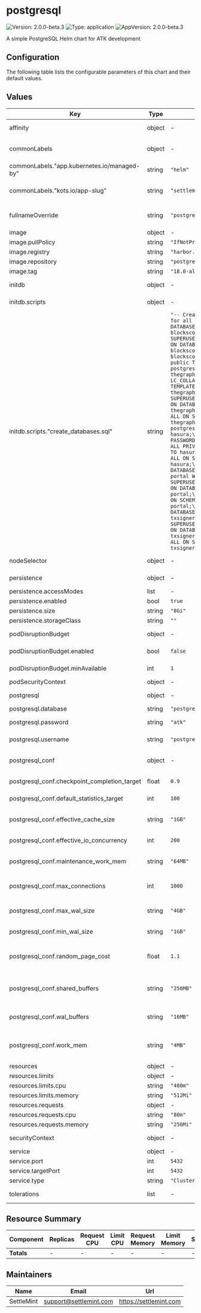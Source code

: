 # postgresql

![Version: 2.0.0-beta.3](https://img.shields.io/badge/Version-2.0.0--beta.3-informational?style=flat-square) ![Type: application](https://img.shields.io/badge/Type-application-informational?style=flat-square) ![AppVersion: 2.0.0-beta.3](https://img.shields.io/badge/AppVersion-2.0.0--beta.3-informational?style=flat-square)

A simple PostgreSQL Helm chart for ATK development

## Configuration

The following table lists the configurable parameters of this chart and their default values.

## Values

| Key | Type | Default | Description |
|-----|------|---------|-------------|
|affinity|object|-|Affinity for pod assignment (object)|
|commonLabels|object|-|Common labels to add to all PostgreSQL resources|
|commonLabels."app.kubernetes.io/managed-by"|string|`"helm"`|Label identifying Helm as the managing tool|
|commonLabels."kots.io/app-slug"|string|`"settlemint-atk"`|KOTS application slug applied to PostgreSQL resources|
|fullnameOverride|string|`"postgresql"`|String to fully override common.names.fullname (string)|
|image|object|-|Image configuration|
|image.pullPolicy|string|`"IfNotPresent"`|Image pull policy|
|image.registry|string|`"harbor.settlemint.com/docker.io"`|Image registry|
|image.repository|string|`"postgres"`|Image repository|
|image.tag|string|`"18.0-alpine"`|Image tag|
|initdb|object|-|Database initialization configuration (object)|
|initdb.scripts|object|-|Database initialization scripts|
|initdb.scripts."create_databases.sql"|string|`"-- Create databases and users for all ATK services\nCREATE DATABASE blockscout;\nCREATE USER blockscout WITH PASSWORD 'atk' SUPERUSER;\nGRANT ALL PRIVILEGES ON DATABASE blockscout TO blockscout;\n\\c blockscout;\nGRANT ALL ON SCHEMA public TO blockscout;\n\n\\c postgres;\nCREATE DATABASE thegraph WITH ENCODING 'UTF8' LC_COLLATE='C' LC_CTYPE='C' TEMPLATE template0;\nCREATE USER thegraph WITH PASSWORD 'atk' SUPERUSER;\nGRANT ALL PRIVILEGES ON DATABASE thegraph TO thegraph;\n\\c thegraph;\nGRANT ALL ON SCHEMA public TO thegraph;\n\n\\c postgres;\nCREATE DATABASE hasura;\nCREATE USER hasura WITH PASSWORD 'atk' SUPERUSER;\nGRANT ALL PRIVILEGES ON DATABASE hasura TO hasura;\n\\c hasura;\nGRANT ALL ON SCHEMA public TO hasura;\n\n\\c postgres;\nCREATE DATABASE portal;\nCREATE USER portal WITH PASSWORD 'atk' SUPERUSER;\nGRANT ALL PRIVILEGES ON DATABASE portal TO portal;\n\\c portal;\nGRANT ALL ON SCHEMA public TO portal;\n\n\\c postgres;\nCREATE DATABASE txsigner;\nCREATE USER txsigner WITH PASSWORD 'atk' SUPERUSER;\nGRANT ALL PRIVILEGES ON DATABASE txsigner TO txsigner;\n\\c txsigner;\nGRANT ALL ON SCHEMA public TO txsigner;\n"`|SQL script to create databases and users for all ATK services|
|nodeSelector|object|-|Node labels for pod assignment (object)|
|persistence|object|-|Persistence configuration|
|persistence.accessModes|list|-|Access modes|
|persistence.enabled|bool|`true`|Enable persistence|
|persistence.size|string|`"8Gi"`|Storage size|
|persistence.storageClass|string|`""`|Storage class|
|podDisruptionBudget|object|-|Pod disruption budget configuration (object)|
|podDisruptionBudget.enabled|bool|`false`|Enable pod disruption budget (bool)|
|podDisruptionBudget.minAvailable|int|`1`|Minimum number of available pods (int)|
|podSecurityContext|object|-|Pod security context|
|postgresql|object|-|PostgreSQL configuration|
|postgresql.database|string|`"postgres"`|Default database name|
|postgresql.password|string|`"atk"`|Default superuser password|
|postgresql.username|string|`"postgres"`|Default superuser username|
|postgresql_conf|object|-|PostgreSQL configuration parameters (object)|
|postgresql_conf.checkpoint_completion_target|float|`0.9`|Target for completion of checkpoint processing|
|postgresql_conf.default_statistics_target|int|`100`|Default statistics target for table columns|
|postgresql_conf.effective_cache_size|string|`"1GB"`|Planner's assumption about the effective size of the disk cache (string)|
|postgresql_conf.effective_io_concurrency|int|`200`|Number of concurrent disk I/O operations|
|postgresql_conf.maintenance_work_mem|string|`"64MB"`|Specifies the maximum amount of memory for maintenance operations|
|postgresql_conf.max_connections|int|`1000`|Maximum number of concurrent connections (int)|
|postgresql_conf.max_wal_size|string|`"4GB"`|Maximum size to which the WAL will grow during automatic checkpoints|
|postgresql_conf.min_wal_size|string|`"1GB"`|Minimum size to which the WAL will shrink|
|postgresql_conf.random_page_cost|float|`1.1`|Planner's assumption about the cost of a non-sequentially-fetched disk page|
|postgresql_conf.shared_buffers|string|`"256MB"`|Amount of memory dedicated to PostgreSQL to use for caching data (string)|
|postgresql_conf.wal_buffers|string|`"16MB"`|Amount of memory used in shared memory for WAL data|
|postgresql_conf.work_mem|string|`"4MB"`|Amount of memory to be used by internal sort operations and hash tables|
|resources|object|-|Resource configuration|
|resources.limits|object|-|Resource limits|
|resources.limits.cpu|string|`"480m"`|CPU limit|
|resources.limits.memory|string|`"512Mi"`|Memory limit|
|resources.requests|object|-|Resource requests|
|resources.requests.cpu|string|`"80m"`|CPU request|
|resources.requests.memory|string|`"256Mi"`|Memory request|
|securityContext|object|-|Container security context|
|service|object|-|Service configuration|
|service.port|int|`5432`|Service port|
|service.targetPort|int|`5432`|Target port|
|service.type|string|`"ClusterIP"`|Service type|
|tolerations|list|-|Tolerations for pod assignment (list)|

## Resource Summary

| Component | Replicas | Request CPU | Limit CPU | Request Memory | Limit Memory | Storage |
|-----------|----------|-------------|-----------|----------------|--------------|---------|
| **Totals** | - | - | - | - | - | - |

## Maintainers

| Name | Email | Url |
| ---- | ------ | --- |
| SettleMint | <support@settlemint.com> | <https://settlemint.com> |

